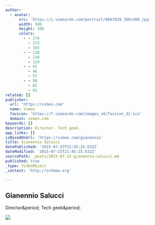 ```yaml
---
author:
  - avatar:
      src: 'https://i.vimeocdn.com/portrait/8667039_300x300.jpg'
      width: 300
      height: 300
      colors:
        - - 174
          - 173
          - 165
        - - 138
          - 130
          - 119
        - - 41
          - 46
          - 57
        - - 90
          - 82
          - 81
related: []
publisher:
  url: 'https://vimeo.com'
  name: Vimeo
  favicon: 'https://f.vimeocdn.com/images_v6/favicon_32.ico'
  domain: vimeo.com
keywords: []
description: Director. Tech geek.
app_links: []
isBasedOnUrl: 'https://vimeo.com/gianennio'
title: Gianennio Salucci
datePublished: '2015-07-23T21:45:25.632Z'
dateModified: '2015-07-23T21:45:25.632Z'
sourcePath: _posts/2015-07-23-gianennio-salucci.md
published: true
_type: VideoObject
_context: 'http://schema.org'

---
```

<article style=""><h1>Gianennio Salucci</h1><p>Director&amp;period; Tech geek&amp;period;</p><img src="https://i.vimeocdn.com/portrait/8667039_300x300.jpg" /></article>